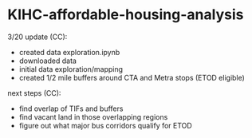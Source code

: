 # KIHC-affordable-housing-analysis
3/20 update (CC):
- created data exploration.ipynb
- downloaded data
- initial data exploration/mapping
- created 1/2 mile buffers around CTA and Metra stops (ETOD eligible)

next steps (CC):
- find overlap of TIFs and buffers
- find vacant land in those overlapping regions
- figure out what major bus corridors qualify for ETOD
